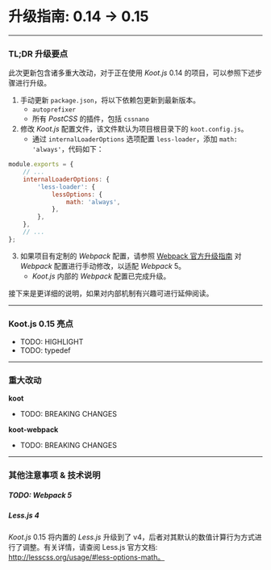 # 升级指南: 0.14 -> 0.15

---

### TL;DR 升级要点

此次更新包含诸多重大改动，对于正在使用 _Koot.js_ 0.14 的项目，可以参照下述步骤进行升级。

1. 手动更新 `package.json`，将以下依赖包更新到最新版本。
    - `autoprefixer`
    - 所有 _PostCSS_ 的插件，包括 `cssnano`
2. 修改 _Koot.js_ 配置文件，该文件默认为项目根目录下的 `koot.config.js`。
    - 通过 `internalLoaderOptions` 选项配置 `less-loader`，添加 `math: 'always'`，代码如下：

```javascript
module.exports = {
    // ...
    internalLoaderOptions: {
        'less-loader': {
            lessOptions: {
                math: 'always',
            },
        },
    },
    // ...
};
```

3. 如果项目有定制的 _Webpack_ 配置，请参照 [Webpack 官方升级指南](https://webpack.js.org/migrate/5/) 对 _Webpack_ 配置进行手动修改，以适配 _Webpack_ 5。
    - _Koot.js_ 内部的 _Webpack_ 配置已完成升级。

接下来是更详细的说明，如果对内部机制有兴趣可进行延伸阅读。

---

### Koot.js 0.15 亮点

-   TODO: HIGHLIGHT
-   TODO: typedef

---

### 重大改动

**koot**

-   TODO: BREAKING CHANGES

**koot-webpack**

-   TODO: BREAKING CHANGES

---

### 其他注意事项 & 技术说明

##### TODO: Webpack 5

##### Less.js 4

_Koot.js_ 0.15 将内置的 _Less.js_ 升级到了 v4，后者对其默认的数值计算行为方式进行了调整。有关详情，请查阅 Less.js 官方文档: http://lesscss.org/usage/#less-options-math。
